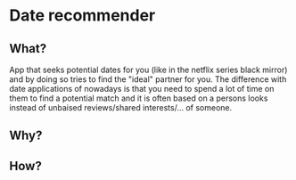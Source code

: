 # Date recommender

## What?

App that seeks potential dates for you (like in the netflix series black mirror) and by doing so tries to find the "ideal" partner for you. The difference with date applications of nowadays is that you need to spend a lot of time on them to find a potential match and it is often based on a persons looks instead of unbaised reviews/shared interests/... of someone.

## Why?

## How?
